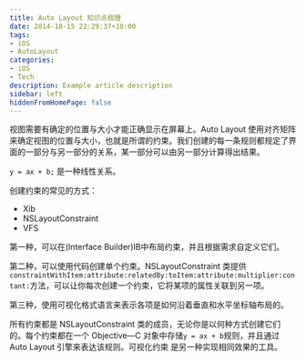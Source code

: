 ```yaml
---
title: Auto Layout 知识点梳理
date: 2014-10-15 22:29:37+10:00
tags:
- iOS
- AutoLayout
categories:
- iOS
- Tech
description: Example article description
sidebar: left
hiddenFromHomePage: false
---
```





视图需要有确定的位置与大小才能正确显示在屏幕上。Auto Layout 使用对齐矩阵来确定视图的位置与大小，也就是所谓的约束。我们创建的每一条规则都规定了界面的一部分与另一部分的关系，某一部分可以由另一部分计算得出结果。

`y = ax + b;` 是一种线性关系。

创建约束的常见的方式：

* Xib
* NSLayoutConstraint
* VFS

第一种，可以在(Interface Builder)IB中布局约束，并且根据需求自定义它们。

第二种，可以使用代码创建单个约束。NSLayoutConstraint 类提供`constraintWithItem:attribute:relatedBy:toItem:attribute:multiplier:contant:`方法，可以让你每次创建一个约束，它将某项的属性关联到另一项。

第三种，使用可视化格式语言来表示各项是如何沿着垂直和水平坐标轴布局的。


所有约束都是 NSLayoutConstraint 类的成员，无论你是以何种方式创建它们的。每个约束都在一个 Objective—C 对象中存储`y = ax + b`规则，并且通过 Auto Layout 引擎来表达该规则。可视化约束 是另一种实现相同效果的工具。

